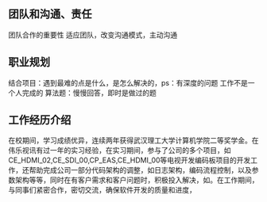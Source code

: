 <attachment contentEditable="false" data-atts="%5B%5D" data-aid=".atts-ec27514d-9c39-4a9d-a10a-54ef4d87d99a"></attachment>
## 团队和沟通、责任
团队合作的重要性
适应团队，改变沟通模式，主动沟通
## 职业规划
结合项目：遇到最难的点是什么，是怎么解决的，ps：有深度的问题
工作不是一个人完成的
算法题：慢慢回答，即时是做过的题

## 工作经历介绍
在校期间，学习成绩优异，连续两年获得武汉理工大学计算机学院二等奖学金。在伟乐视讯有过一年的实习经验，在实习期间，参与了公司的多个项目，如CE_HDMI_02,CE_SDI_00,CP_EAS,CE_HDMI_00等电视开发编码板项目的开发工作，还帮助完成公司一部分代码架构的调整，如日志架构，编码流程控制，以及参数架构等等，同时在有客户需求和客户问题时，积极投入解决，如。在工作期间，与同事们紧密合作，密切交流，确保软件开发的质量和进度，